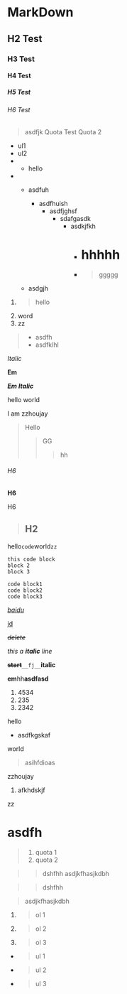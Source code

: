 # MarkDown

## H2 Test

### H3 Test

#### H4 Test

##### H5 Test

###### H6 Test

> asdfjk
> Quota Test
> Quota 2

* ul1
* ul2
*   * hello
*   * asdfuh
      * asdfhuish
        * asdfjghsf
          * sdafgasdk
            * asdkjfkh
              * # hhhhh
              * > ggggg

    * asdgjh

1. > hello
1. word
1. zz

> * asdfh
> * asdfklhl

*Italic*

**Em**

***Em Italic***

hello world

I am zzhoujay

> Hello
> > GG
> > > hh

###### H6

**H6**

H6

> ## H2

hello`code`world`zz`

```
this code block
block 2
block 3
```


    code block1
    code block2
    code block3


[_baidu_](http://www.baidu.com "baidu")

[jd][id]

[id]:http://jd.com "jd"

~~*delete*~~

_this a **italic** line_

**~~start~~**``__fj__``__italic__

**em**hh**asdfasd**

1. 4534
2. 235
5. 2342

hello
* asdfkgskaf

world
> asihfdioas

zzhoujay
1. afkhdskjf

zz
# asdfh

> 1. quota 1
> 2. quota 2


> > dshfhh
> asdjkfhasjkdbh

> > dshfhh

> asdjkfhasjkdbh

1. > ol 1
2. > ol 2
3. > ol 3

* > ul 1
* > ul 2
* > ul 3

